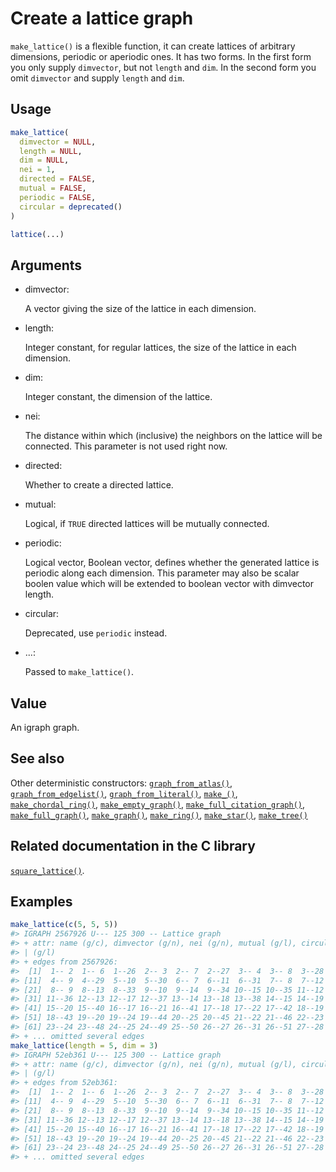 # Create a lattice graph

`make_lattice()` is a flexible function, it can create lattices of
arbitrary dimensions, periodic or aperiodic ones. It has two forms. In
the first form you only supply `dimvector`, but not `length` and `dim`.
In the second form you omit `dimvector` and supply `length` and `dim`.

## Usage

``` r
make_lattice(
  dimvector = NULL,
  length = NULL,
  dim = NULL,
  nei = 1,
  directed = FALSE,
  mutual = FALSE,
  periodic = FALSE,
  circular = deprecated()
)

lattice(...)
```

## Arguments

- dimvector:

  A vector giving the size of the lattice in each dimension.

- length:

  Integer constant, for regular lattices, the size of the lattice in
  each dimension.

- dim:

  Integer constant, the dimension of the lattice.

- nei:

  The distance within which (inclusive) the neighbors on the lattice
  will be connected. This parameter is not used right now.

- directed:

  Whether to create a directed lattice.

- mutual:

  Logical, if `TRUE` directed lattices will be mutually connected.

- periodic:

  Logical vector, Boolean vector, defines whether the generated lattice
  is periodic along each dimension. This parameter may also be scalar
  boolen value which will be extended to boolean vector with dimvector
  length.

- circular:

  Deprecated, use `periodic` instead.

- ...:

  Passed to `make_lattice()`.

## Value

An igraph graph.

## See also

Other deterministic constructors:
[`graph_from_atlas()`](https://r.igraph.org/reference/graph_from_atlas.md),
[`graph_from_edgelist()`](https://r.igraph.org/reference/graph_from_edgelist.md),
[`graph_from_literal()`](https://r.igraph.org/reference/graph_from_literal.md),
[`make_()`](https://r.igraph.org/reference/make_.md),
[`make_chordal_ring()`](https://r.igraph.org/reference/make_chordal_ring.md),
[`make_empty_graph()`](https://r.igraph.org/reference/make_empty_graph.md),
[`make_full_citation_graph()`](https://r.igraph.org/reference/make_full_citation_graph.md),
[`make_full_graph()`](https://r.igraph.org/reference/make_full_graph.md),
[`make_graph()`](https://r.igraph.org/reference/make_graph.md),
[`make_ring()`](https://r.igraph.org/reference/make_ring.md),
[`make_star()`](https://r.igraph.org/reference/make_star.md),
[`make_tree()`](https://r.igraph.org/reference/make_tree.md)

## Related documentation in the C library

[`square_lattice()`](https://igraph.org/c/html/latest/igraph-Generators.html#igraph_square_lattice).

## Examples

``` r
make_lattice(c(5, 5, 5))
#> IGRAPH 2567926 U--- 125 300 -- Lattice graph
#> + attr: name (g/c), dimvector (g/n), nei (g/n), mutual (g/l), circular
#> | (g/l)
#> + edges from 2567926:
#>  [1]  1-- 2  1-- 6  1--26  2-- 3  2-- 7  2--27  3-- 4  3-- 8  3--28  4-- 5
#> [11]  4-- 9  4--29  5--10  5--30  6-- 7  6--11  6--31  7-- 8  7--12  7--32
#> [21]  8-- 9  8--13  8--33  9--10  9--14  9--34 10--15 10--35 11--12 11--16
#> [31] 11--36 12--13 12--17 12--37 13--14 13--18 13--38 14--15 14--19 14--39
#> [41] 15--20 15--40 16--17 16--21 16--41 17--18 17--22 17--42 18--19 18--23
#> [51] 18--43 19--20 19--24 19--44 20--25 20--45 21--22 21--46 22--23 22--47
#> [61] 23--24 23--48 24--25 24--49 25--50 26--27 26--31 26--51 27--28 27--32
#> + ... omitted several edges
make_lattice(length = 5, dim = 3)
#> IGRAPH 52eb361 U--- 125 300 -- Lattice graph
#> + attr: name (g/c), dimvector (g/n), nei (g/n), mutual (g/l), circular
#> | (g/l)
#> + edges from 52eb361:
#>  [1]  1-- 2  1-- 6  1--26  2-- 3  2-- 7  2--27  3-- 4  3-- 8  3--28  4-- 5
#> [11]  4-- 9  4--29  5--10  5--30  6-- 7  6--11  6--31  7-- 8  7--12  7--32
#> [21]  8-- 9  8--13  8--33  9--10  9--14  9--34 10--15 10--35 11--12 11--16
#> [31] 11--36 12--13 12--17 12--37 13--14 13--18 13--38 14--15 14--19 14--39
#> [41] 15--20 15--40 16--17 16--21 16--41 17--18 17--22 17--42 18--19 18--23
#> [51] 18--43 19--20 19--24 19--44 20--25 20--45 21--22 21--46 22--23 22--47
#> [61] 23--24 23--48 24--25 24--49 25--50 26--27 26--31 26--51 27--28 27--32
#> + ... omitted several edges
```
